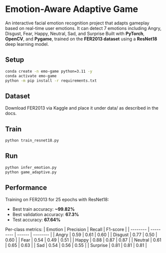# Emotion-Aware Adaptive Game 
An interactive facial emotion recognition project that adapts gameplay based on real-time user emotions. It can detect 7 emotions including Angry, Disgust, Fear, Happy, Neutral, Sad, and Surprise
Built with **PyTorch**, **OpenCV**, and **Pygame**, trained on the **FER2013 dataset** using a **ResNet18** deep learning model.

## Setup
```bash
conda create -n emo-game python=3.11 -y
conda activate emo-game
python -m pip install -r requirements.txt
```

## Dataset

Download FER2013 via Kaggle and place it under data/ as described in the docs.

## Train
```bash
python train_resnet18.py
```

## Run
```bash
python infer_emotion.py
python game_adaptive.py
```
## Performance

Training on FER2013 for 25 epochs with ResNet18:

- Best train accuracy: **~99.82%**
- Best validation accuracy: **67.3%**
- Test accuracy: **67.64%**

Per-class metrics:
| Emotion  | Precision | Recall | F1-score |
| -------- | --------- | ------ | -------- |
| Angry    | 0.59      | 0.61   | 0.60     |
| Disgust  | 0.77      | 0.50   | 0.60     |
| Fear     | 0.54      | 0.49   | 0.51     |
| Happy    | 0.88      | 0.87   | 0.87     |
| Neutral  | 0.61      | 0.65   | 0.63     |
| Sad      | 0.54      | 0.56   | 0.55     |
| Surprise | 0.81      | 0.81   | 0.81     |

